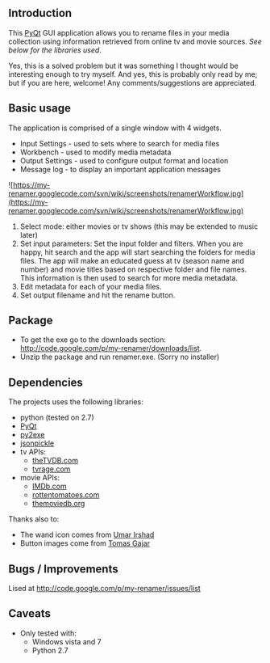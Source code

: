 ## Introduction ##
This [PyQt](http://www.riverbankcomputing.co.uk/software/pyqt/) GUI application allows you to rename files in your media collection using information retrieved from online tv and movie sources. _See below for the libraries used_.

Yes, this is a solved problem but it was something I thought would be interesting enough to try myself. And yes, this is probably only read by me; but if you are here, welcome! Any comments/suggestions are appreciated.

## Basic usage ##

The application is comprised of a single window with 4 widgets.
  * Input Settings - used to sets where to search for media files
  * Workbench - used to modify media metadata
  * Output Settings - used to configure output format and location
  * Message log - to display an important application messages

![https://my-renamer.googlecode.com/svn/wiki/screenshots/renamerWorkflow.jpg](https://my-renamer.googlecode.com/svn/wiki/screenshots/renamerWorkflow.jpg)

  1. Select mode: either movies or tv shows (this may be extended to music later)
  1. Set input parameters: Set the input folder and filters. When you are happy, hit search and the app will start searching the folders for media files. The app will make an educated guess at tv (season name and number) and movie titles based on respective folder and file names. This information is then used to search for more media metadata.
  1. Edit metadata for each of your media files.
  1. Set output filename and hit the rename button.

## Package ##
  * To get the exe go to the downloads section: http://code.google.com/p/my-renamer/downloads/list.
  * Unzip the package and run renamer.exe.
(Sorry no installer)

## Dependencies ##
The projects uses the following libraries:
  * python (tested on 2.7)
  * [PyQt](http://www.riverbankcomputing.co.uk/software/pyqt/)
  * [py2exe](http://www.py2exe.org/)
  * [jsonpickle](https://github.com/jsonpickle/jsonpickle/)
  * tv APIs:
    * [theTVDB.com](http://github.com/dbr/tvdb_api)
    * [tvrage.com](http://pypi.python.org/pypi/python-tvrage/0.1.4)
  * movie APIs:
    * [IMDb.com](https://github.com/caruccio/pymdb)
    * [rottentomatoes.com](https://github.com/zachwill/rottentomatoes,)
    * [themoviedb.org](https://github.com/dbr/themoviedb)

Thanks also to:
  * The wand icon comes from [Umar Irshad](http://www.designkindle.com/2011/10/07/build-icons/)
  * Button images come from [Tomas Gajar](http://www.smashingmagazine.com/2011/12/29/freebie-free-vector-web-icons-91-icons/)

## Bugs / Improvements ##
Lised at http://code.google.com/p/my-renamer/issues/list

## Caveats ##
  * Only tested with:
    * Windows vista and 7
    * Python 2.7